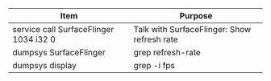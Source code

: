 
| Item | Purpose |
| --- | --- |
| service call SurfaceFlinger 1034 i32 0 | Talk with SurfaceFlinger: Show refresh rate |
| dumpsys SurfaceFlinger | grep refresh-rate | Get display hardware refresh rate |
| dumpsys display | grep -i fps | Get display hardware refresh rate from DisplayManagerService |

